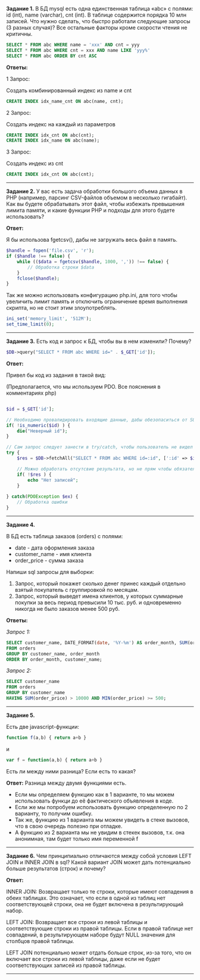**Задание 1.** В БД mysql  есть одна единственная таблица «abc» с полями: id (int), name (varchar), cnt (int). В таблице содержится порядка 10 млн записей. Что нужно сделать, что быстро работали следующие запросы (3 разных случая)? Все остальные факторы кроме скорости чтения не критичны.

```sql
SELECT * FROM abc WHERE name = 'xxx' AND cnt = yyy
SELECT * FROM abc WHERE cnt = xxx AND name LIKE 'yyy%'
SELECT * FROM abc ORDER BY cnt ASC
```

**Ответы:**

1 Запрос:

Создать комбинированный индекс из name и cnt 

```sql
CREATE INDEX idx_name_cnt ON abc(name, cnt);
```

2 Запрос:

Создать индекс на каждый из параметров

```sql
CREATE INDEX idx_cnt ON abc(cnt);
CREATE INDEX idx_name ON abc(name);
```

3 Запрос:

Создать индекс из cnt

```sql
CREATE INDEX idx_cnt ON abc(cnt);
```

---

**Задание 2.**  У вас есть задача обработки большого объема данных в PHP (например, парсинг CSV-файлов объемом в несколько гигабайт). Как вы будете обрабатывать этот файл, чтобы избежать превышения лимита памяти, и какие функции PHP и подходы для этого будете использовать?

**Ответ:**

Я бы использова fgetcsv(), дабы не загружать весь файл в память.

```php
$handle = fopen('file.csv', 'r');
if ($handle !== false) {
    while (($data = fgetcsv($handle, 1000, ',')) !== false) {
        // Обработка строки $data
    }
    fclose($handle);
}
```

Так же можно использовать конфигурацию php.ini, для того чтобы увеличить лимит память и отключить ограничение время выполнения скрипта, но не стоит этим злоупотреблять.

```php
ini_set('memory_limit', '512M');
set_time_limit(0);
```

---

**Задание 3.** Есть код и запрос к БД, чтобы вы в нем изменили? Почему?
```php
$DB->query("SELECT * FROM abc WHERE id=" . $_GET['id']);
```

**Ответ:**

Привел бы код из задания в такой вид: 

(Предполагается, что мы используем PDO. Все пояснения в комментариях php)

```php

$id = $_GET['id'];

// Необходимо провалидировать входящие данные, дабы обезопаситься от SQL-иньекции
if( !is_numeric($id) ) {
    die("Неверный id");
}

// Сам запрос следует занести в try/catch, чтобы пользователь не видел ошибок в случае возникновения таковых при выполнении запроса
try {
    $res = $DB->fetchAll("SELECT * FROM abc WHERE id=:id", [':id' => $id]);

    // Можно обработать отсутсвие результата, но не прям чтобы обязательно
    if( !$res ) {
        echo "Нет записей";
    }
    
} catch(PDOException $ex) {
    // Обработка ошибки
}

```

---

**Задание 4.**

В БД есть таблица заказов (orders) с полями:

- date - дата оформления заказа
- customer_name - имя клиента
- order_price - сумма заказа
 
Напиши sql запросы для выборки:
1. Запрос, который покажет сколько денег принес каждый отдельно взятый покупатель с группировкой по месяцам.
2. Запрос, который выведет  имена клиентов, у которых суммарные покупки за весь период превысили 10 тыс. руб. и одновременно никогда не было заказов менее 500 руб.

**Ответы:**

_Запрос 1:_

```sql
SELECT customer_name, DATE_FORMAT(date, '%Y-%m') AS order_month, SUM(order_price) AS total_amount
FROM orders
GROUP BY customer_name, order_month
ORDER BY order_month, customer_name;
```

_Запрос 2:_

```sql
SELECT customer_name
FROM orders
GROUP BY customer_name
HAVING SUM(order_price) > 10000 AND MIN(order_price) >= 500;
```

---

**Задание 5.**

Есть две javascript-функции:
```js
function f(a,b) { return a+b }
```
и
```js
var f = function(a,b) { return a+b }
```
Есть ли между ними разница? Если есть то какая?

**Ответ:** Разница между двумя функциями есть.

- Если мы определяем функцию как в 1 варианте, то мы можем использовать функци до её фактического объявления в коде.
- Если же мы попробуем использовать функцию определенную по 2 варианту, то получим ошибку.
- Так же, функцию из 1 варианта мы можем увидеть в стеке вызовов, что в свою очередь полезно при отладке.
- А функцию из 2 варианта мы не увидим в стекек вызовов, т.к. она анонимная, там будет только имя переменной f 

---

**Задание 6.** Чем принципиально отличаются между собой условия LEFT JOIN и INNER JOIN в sql? Какой вариант JOIN может дать потенциально больше результатов (строк) и почему?

**Ответ:**

INNER JOIN: Возвращает только те строки, которые имеют совпадения в обеих таблицах. Это означает, что если в одной из таблиц нет соответствующей строки, она не будет включена в результирующий набор.

LEFT JOIN: Возвращает все строки из левой таблицы и соответствующие строки из правой таблицы. Если в правой таблице нет совпадений, в результирующем наборе будут NULL значения для столбцов правой таблицы.

LEFT JOIN потенциально может отдать больше строк, из-за того, что он включает все строки из левой таблицы, даже если не будет соответствующих записей из правой таблицы.

---
